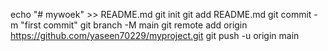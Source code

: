 echo "# mywoek" >> README.md
git init
git add README.md
git commit -m "first commit"
git branch -M main
git remote add origin https://github.com/yaseen70229/myproject.git
git push -u origin main
